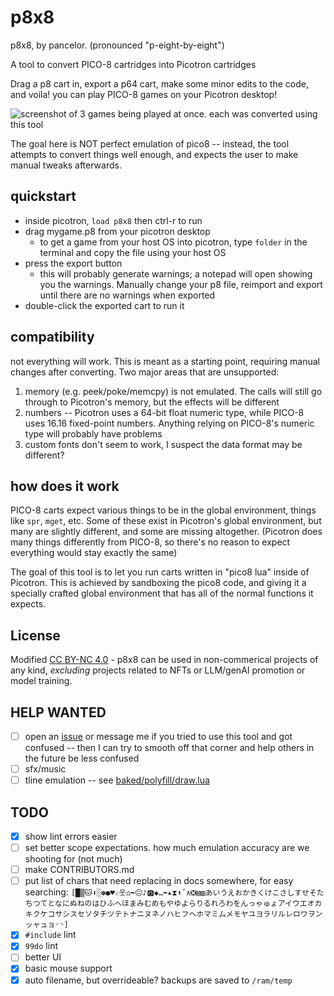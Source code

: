 # p8x8

p8x8, by pancelor. (pronounced "p-eight-by-eight")

A tool to convert PICO-8 cartridges into Picotron cartridges

Drag a p8 cart in, export a p64 cart, make some minor edits to the code, and voila! you can play PICO-8 games on your Picotron desktop!

![screenshot of 3 games being played at once. each was converted using this tool](https://github.com/pancelor/p8x8/assets/11308928/c2a1c36c-ac4d-43b1-8e92-b1e7b5fbaade)

The goal here is NOT perfect emulation of pico8 -- instead, the tool attempts to convert things well enough, and expects the user to make manual tweaks afterwards.

## quickstart

- inside picotron, `load p8x8` then ctrl-r to run
- drag mygame.p8 from your picotron desktop
	- to get a game from your host OS into picotron, type `folder` in the terminal and copy the file using your host OS
- press the export button
	- this will probably generate warnings; a notepad will open showing you the warnings. Manually change your p8 file, reimport and export until there are no warnings when exported
- double-click the exported cart to run it

## compatibility

not everything will work. This is meant as a starting point, requiring manual changes after converting. Two major areas that are unsupported:
1. memory (e.g. peek/poke/memcpy) is not emulated. The calls will still go through to Picotron's memory, but the effects will be different
2. numbers -- Picotron uses a 64-bit float numeric type, while PICO-8 uses 16.16 fixed-point numbers. Anything relying on PICO-8's numeric type will probably have problems
3. custom fonts don't seem to work, I suspect the data format may be different?

## how does it work

PICO-8 carts expect various things to be in the global environment, things like `spr`, `mget`, etc. Some of these exist in Picotron's global environment, but many are slightly different, and some are missing altogether. (Picotron does many things differently from PICO-8, so there's no reason to expect everything would stay exactly the same)

The goal of this tool is to let you run carts written in "pico8 lua" inside of Picotron. This is achieved by sandboxing the pico8 code, and giving it a specially crafted global environment that has all of the normal functions it expects.

## License

Modified [CC BY-NC 4.0](https://creativecommons.org/licenses/by-nc/4.0/) - p8x8 can be used in non-commerical projects of any kind, *excluding* projects related to NFTs or LLM/genAI promotion or model training.

## HELP WANTED
- [ ] open an [issue](https://github.com/pancelor/p8x8/issues) or message me if you tried to use this tool and got confused -- then I can try to smooth off that corner and help others in the future be less confused
- [ ] sfx/music
- [ ] tline emulation -- see [baked/polyfill/draw.lua](./baked/polyfill/draw.lua#L17)

## TODO
- [x] show lint errors easier
- [ ] set better scope expectations. how much emulation accuracy are we shooting for (not much)
- [ ] make CONTRIBUTORS.md
- [ ] put list of chars that need replacing in docs somewhere, for easy searching: `[█▒🐱⬇️░✽●♥☉웃⌂⬅️😐♪🅾️◆…➡️★⧗⬆️ˇ∧❎▤▥あいうえおかきくけこさしすせそたちつてとなにぬねのはひふへほまみむめもやゆよらりるれろわをんっゃゅょアイウエオカキクケコサシスセソタチツテトナニヌネノハヒフヘホマミムメモヤユヨラリルレロワヲンッャュョ◜◝]`
- [x] `#include` lint
- [x] `99do` lint
- [ ] better UI
- [x] basic mouse support
- [x] auto filename, but overrideable? backups are saved to `/ram/temp`
